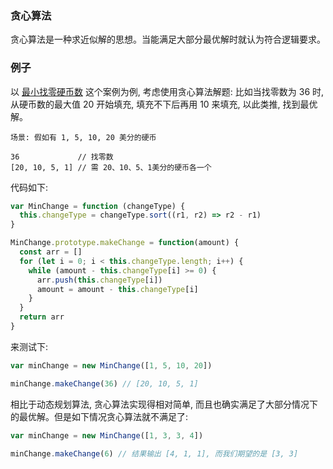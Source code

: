 ### 贪心算法

贪心算法是一种求近似解的思想。当能满足大部分最优解时就认为符合逻辑要求。

### 例子

以 [最小找零硬币数](https://github.com/MuYunyun/blog/blob/master/BasicSkill/algorithm/动态规划.md#案例--最小找零硬币数) 这个案例为例, 考虑使用贪心算法解题: 比如当找零数为 36 时, 从硬币数的最大值 20 开始填充, 填充不下后再用 10 来填充, 以此类推, 找到最优解。

```
场景: 假如有 1, 5, 10, 20 美分的硬币

36             // 找零数
[20, 10, 5, 1] // 需 20、10、5、1美分的硬币各一个
```

代码如下:

```js
var MinChange = function (changeType) {
  this.changeType = changeType.sort((r1, r2) => r2 - r1)
}

MinChange.prototype.makeChange = function(amount) {
  const arr = []
  for (let i = 0; i < this.changeType.length; i++) {
    while (amount - this.changeType[i] >= 0) {
      arr.push(this.changeType[i])
      amount = amount - this.changeType[i]
    }
  }
  return arr
}
```

来测试下:

```js
var minChange = new MinChange([1, 5, 10, 20])

minChange.makeChange(36) // [20, 10, 5, 1]
```

相比于动态规划算法, 贪心算法实现得相对简单, 而且也确实满足了大部分情况下的最优解。但是如下情况贪心算法就不满足了:

```js
var minChange = new MinChange([1, 3, 3, 4])

minChange.makeChange(6) // 结果输出 [4, 1, 1], 而我们期望的是 [3, 3]
```